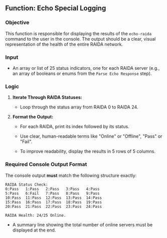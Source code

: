 ## Function: Echo Special Logging

### Objective

This function is responsible for displaying the results of the `echo-raida` command to the user in the console. The output should be a clear, visual representation of the health of the entire RAIDA network.

### Input

* An array or list of 25 status indicators, one for each RAIDA server (e.g., an array of booleans or enums from the `Parse Echo Response` step).

### Logic

1. **Iterate Through RAIDA Statuses:**

   * Loop through the status array from RAIDA 0 to RAIDA 24.

2. **Format the Output:**

   * For each RAIDA, print its index followed by its status.

   * Use clear, human-readable terms like "Online" or "Offline", "Pass" or "Fail".

   * To improve readability, display the results in 5 rows of 5 columns.

### Required Console Output Format

The console output **must** match the following structure exactly:

```
RAIDA Status Check:
0:Pass   1:Pass   2:Pass   3:Pass   4:Pass
5:Pass   6:Fail   7:Pass   8:Pass   9:Pass
10:Pass  11:Pass  12:Pass  13:Pass  14:Pass
15:Pass  16:Pass  17:Pass  18:Pass  19:Pass
20:Pass  21:Pass  22:Pass  23:Pass  24:Pass

RAIDA Health: 24/25 Online.

```

* A summary line showing the total number of online servers must be displayed at the end.
